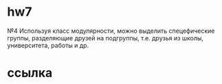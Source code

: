 # hw7
№4 Используя класс модулярности, можно выделить спецефические группы, разделяющие друзей на подгруппы, т.е. друзья из школы, университета, работы и др.

# ccылка 

